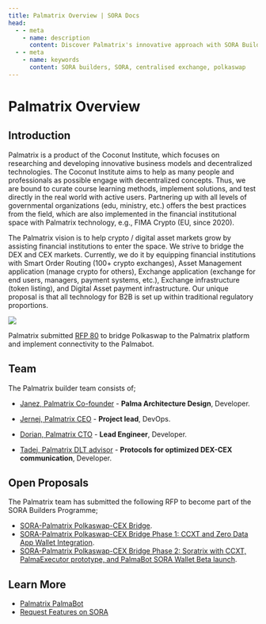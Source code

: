 ```yaml
---
title: Palmatrix Overview | SORA Docs
head:
  - - meta
    - name: description
      content: Discover Palmatrix's innovative approach with SORA Builders, bridging Polkaswap to CEX. Learn about the team's proposals and Coconut Institute's decentralized tech.
  - - meta
    - name: keywords
      content: SORA builders, SORA, centralised exchange, polkaswap
---
```

# Palmatrix Overview

## Introduction
Palmatrix is a product of the Coconut Institute, which focuses on researching and developing innovative business models and decentralized technologies.
The Coconut Institute aims to help as many people and professionals as
possible engage with decentralized concepts. Thus, we are bound to curate course learning methods, implement solutions, and test directly
in the real world with active users. Partnering up with all levels of
governmental organizations (edu, ministry, etc.) offers the best
practices from the field, which are also implemented in the financial
institutional space with Palmatrix technology, e.g., FIMA Crypto (EU, since 2020).

The Palmatrix vision is to help crypto / digital asset markets grow by assisting financial institutions to enter the space. We strive to bridge the DEX and CEX markets. Currently, we do it by equipping financial institutions with Smart Order Routing (100+ crypto exchanges), Asset Management application (manage crypto for others), Exchange application (exchange for end users, managers, payment systems, etc.), Exchange infrastructure (token listing), and Digital Asset payment infrastructure. Our unique proposal is that all technology for B2B is set up within traditional regulatory proportions.

![](/.gitbook/assets/palmatrix-logo.png)

Palmatrix submitted [RFP 80](https://github.com/sora-xor/rfps/issues/80) to bridge Polkaswap to the Palmatrix platform and implement connectivity to the Palmabot.
 

## Team
The Palmatrix builder team consists of;

- [Janez, Palmatrix
Co-founder](https://www.linkedin.com/in/kostanjsek/) - 
**Palma Architecture Design**, Developer.

- [Jernej, Palmatrix CEO](http://si.linkedin.com/in/jernejvrcko) - 
**Project lead**, DevOps.
  
- [Dorian, Palmatrix CTO](https://www.linkedin.com/in/42dorian/) -
**Lead Engineer**, Developer.

- [Tadej, Palmatrix DLT
advisor](https://www.linkedin.com/in/tadej-fius/) - 
**Protocols for optimized DEX-CEX communication**, Developer.

## Open Proposals
The Palmatrix team has submitted the following RFP to become part of the SORA Builders Programme;
- [SORA-Palmatrix Polkaswap-CEX Bridge](https://github.com/sora-xor/rfps/issues/80).
- [SORA-Palmatrix Polkaswap-CEX Bridge Phase 1: CCXT and Zero Data App Wallet Integration](https://github.com/sora-xor/rfps/issues/85).
- [SORA-Palmatrix Polkaswap-CEX Bridge Phase 2: Soratrix with CCXT, PalmaExecutor prototype, and PalmaBot SORA Wallet Beta launch](https://github.com/sora-xor/rfps/issues/101). 

## Learn More

- [Palmatrix PalmaBot](/palmatrix-palmabot)
- [Request Features on SORA](/rfp)
